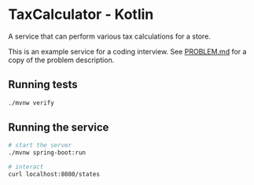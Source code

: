 # TaxCalculator - Kotlin

A service that can perform various tax calculations for a store.

This is an example service for a coding interview. See [PROBLEM.md](./PROBLEM.md) for a copy of the problem description.

## Running tests

```bash
./mvnw verify
```

## Running the service

```bash
# start the server
./mvnw spring-boot:run

# interact
curl localhost:8080/states
```
